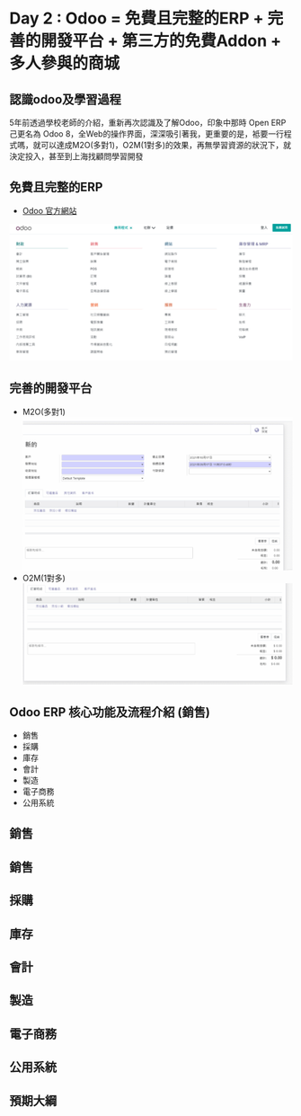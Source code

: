 # Day 2 : Odoo = 免費且完整的ERP + 完善的開發平台 + 第三方的免費Addon + 多人參與的商城

## 認識odoo及學習過程
5年前透過學校老師的介紹，重新再次認識及了解Odoo，印象中那時 Open ERP 己更名為 Odoo 8，全Web的操作界面，深深吸引著我，更重要的是，袛要一行程式嗎，就可以達成M2O(多對1)，O2M(1對多)的效果，再無學習資源的狀況下，就決定投入，甚至到上海找顧問學習開發

## 免費且完整的ERP
- [Odoo 官方網站](https://www.odoo.com/zh_TW)


![image](https://github.com/kulius/odoo_Industry_example_IT30Days/blob/main/gif/image.png)

## 完善的開發平台
- M2O(多對1)
![image](https://github.com/kulius/odoo_Industry_example_IT30Days/blob/main/gif/day2_m2o.gif?raw=true)
- O2M(1對多)
![image](https://github.com/kulius/odoo_Industry_example_IT30Days/blob/main/gif/day2_o2m.gif?raw=true)

## Odoo ERP 核心功能及流程介紹 (銷售)
- 銷售
- 採購
- 庫存
- 會計
- 製造
- 電子商務
- 公用系統

## 銷售
## 銷售
## 採購
## 庫存
## 會計
## 製造
## 電子商務
## 公用系統
## 預期大綱

